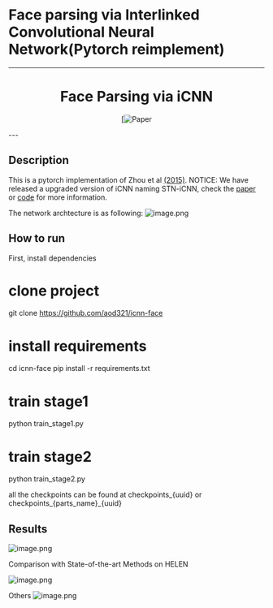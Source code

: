 # Face parsing via Interlinked Convolutional Neural Network(Pytorch reimplement)

---   
<div align="center">    
 
# Face Parsing via iCNN

[![Paper](ttps://arxiv.org/abs/1806.02479)
</div>
---

## Description   
This is a pytorch implementation of Zhou et al [(2015)](https://arxiv.org/abs/1806.02479).
NOTICE: We have released a upgraded version of iCNN naming STN-iCNN, check the [paper](https://arxiv.org/abs/2002.04831) or [code](https://github.com/aod321/stn-icnn) for more information.

The network archtecture is as following:
![image.png](https://i.loli.net/2020/07/11/uysz8nKw3VTAEpe.png)


## How to run

First, install dependencies

# clone project   
git clone https://github.com/aod321/icnn-face

# install requirements
cd icnn-face
pip install -r requirements.txt

# train stage1
python train_stage1.py

# train stage2
python train_stage2.py

all the checkpoints can be found at checkpoints_{uuid} or checkpoints_{parts_name}_{uuid}

## Results
![image.png](https://i.loli.net/2020/07/11/7uq3ZTU9aXGsfCc.png)

Comparison with State-of-the-art Methods on HELEN

![image.png](https://i.loli.net/2020/07/11/EcjnUa3GkdPDZSg.png)

Others
![image.png](https://i.loli.net/2020/07/11/9zJunZrc8EpbwNm.png)
